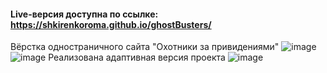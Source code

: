 #### Live-версия доступна по ссылке: https://shkirenkoroma.github.io/ghostBusters/

Вёрстка одностраничного сайта "Охотники за привидениями"
![image](https://user-images.githubusercontent.com/61347452/228731481-90beb52d-eea3-4624-aa4d-005a3d6f9f60.png)
![image](https://user-images.githubusercontent.com/61347452/228731528-807750b2-3be1-4724-a25d-12f2bfb78f5e.png)
Реализована адаптивная версия проекта
![image](https://user-images.githubusercontent.com/61347452/228731640-3734cfe7-9640-4abc-98ec-592ce0f56a21.png)

